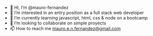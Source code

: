 - 👋 Hi, I’m @mauro-fernandez
- 👀 I’m interested in an entry position as a full stack web developer
- 🌱 I’m currently learning javascript, html, css & node on a bootcamp
- 💞️ I’m looking to collaborate on simple proyects
- 📫 How to reach me mauro.e.n.fernandez@gmail.com

<!---
mauro-fernandez/mauro-fernandez is a ✨ special ✨ repository because its `README.md` (this file) appears on your GitHub profile.
You can click the Preview link to take a look at your changes.
--->
